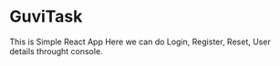 # GuviTask
This is Simple React App Here we can do  Login, Register, Reset, User details throught console.
